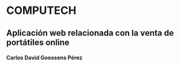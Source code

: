 # COMPUTECH
## Aplicación web relacionada con la venta de portátiles online

#### Carlos David Goossens Pérez